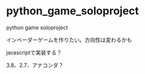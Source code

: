 # python_game_soloproject
python game soloproject


インベーダーゲームを作りたい。方向性は変わるかも

javascriptで実装する？

3.8、2.7、アナコンダ？




